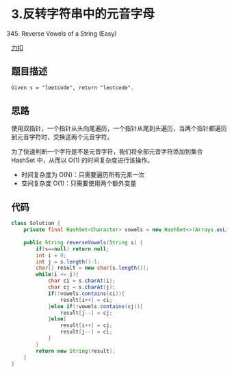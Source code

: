 # 3.反转字符串中的元音字母

345. Reverse Vowels of a String (Easy) 

 [力扣](https://leetcode-cn.com/problems/reverse-vowels-of-a-string/description/) 

## 题目描述

```html
Given s = "leetcode", return "leotcede".
```



## 思路

使用双指针，一个指针从头向尾遍历，一个指针从尾到头遍历，当两个指针都遍历到元音字符时，交换这两个元音字符。

为了快速判断一个字符是不是元音字符，我们将全部元音字符添加到集合 HashSet 中，从而以 O(1) 的时间复杂度进行该操作。

- 时间复杂度为 O(N)：只需要遍历所有元素一次
- 空间复杂度 O(1)：只需要使用两个额外变量

## 代码

```java
class Solution {
    private final HashSet<Character> vowels = new HashSet<>(Arrays.asList('a','e','i','o','u','A','E','I','O','U'));
    
    public String reverseVowels(String s) {
        if(s==null) return null;
        int i = 0;
        int j = s.length()-1;
        char[] result = new char[s.length()];
        while(i <= j){
            char ci = s.charAt(i);
            char cj = s.charAt(j);
            if(!vowels.contains(ci)){
                result[i++] = ci;
            }else if(!vowels.contains(cj)){
                result[j--] = cj;
            }else{
                result[i++] = cj;
                result[j--] = ci;
            }
        }
        return new String(result);
    }
}
```

